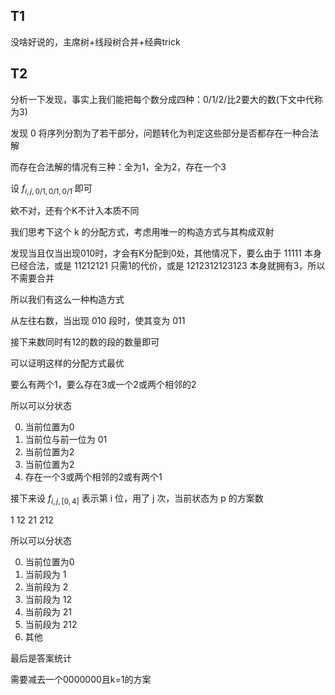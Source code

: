 

## T1

没啥好说的，主席树+线段树合并+经典trick


## T2

分析一下发现，事实上我们能把每个数分成四种：0/1/2/比2要大的数(下文中代称为3)

发现 0 将序列分割为了若干部分，问题转化为判定这些部分是否都存在一种合法解

而存在合法解的情况有三种：全为1，全为2，存在一个3

设 $f_{i,j,0/1,0/1,0/1}$ 即可

欸不对，还有个K不计入本质不同

我们思考下这个 k 的分配方式，考虑用唯一的构造方式与其构成双射

发现当且仅当出现010时，才会有K分配到0处，其他情况下，要么由于 11111 本身已经合法，或是 11212121 只需1的代价，或是 1212312123123 本身就拥有3，所以不需要合并

所以我们有这么一种构造方式

从左往右数，当出现 010 段时，使其变为 011

接下来数同时有12的数的段的数量即可

可以证明这样的分配方式最优

要么有两个1，要么存在3或一个2或两个相邻的2

所以可以分状态

0. 当前位置为0
1. 当前位与前一位为 01
2. 当前位置为2
3. 当前位置为2
4. 存在一个3或两个相邻的2或有两个1

接下来设 $f_{i,j,[0,4]}$ 表示第 i 位，用了 j 次，当前状态为 p 的方案数



1 12 21 212

所以可以分状态

0. 当前位置为0
1. 当前段为 1
2. 当前段为 2
3. 当前段为 12
4. 当前段为 21
5. 当前段为 212
6. 其他


最后是答案统计

需要减去一个0000000且k=1的方案